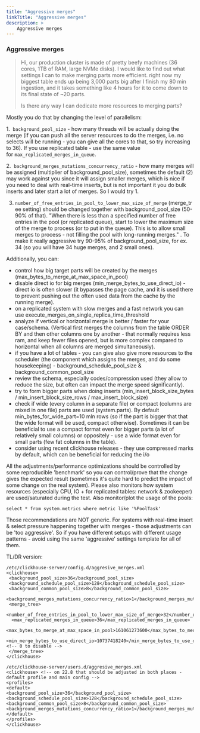 ```yaml
---
title: "Aggressive merges"
linkTitle: "Aggressive merges"
description: >
    Aggressive merges
---
```


### Aggressive merges

> Hi, our production cluster is made of pretty beefy machines (36 cores, 1TB of RAM, large NVMe disks). I would like to find out what settings I can to make merging parts more efficient. right now my biggest table ends up being 3,000 parts big after I finish my 80 min ingestion, and it takes something like 4 hours for it to come down to its final state of ~20 parts.
> 
> 
> Is there any way I can dedicate more resources to merging parts?
> 

Mostly you do that by changing the level of parallelism:

 1.  `background_pool_size` - how many threads will be actually doing the merge (if you can push all the server resources to do the merges, i.e. no selects will be running - you can give all the cores to that, so try increasing to 36). If you use replicated table - use the same value for `max_replicated_merges_in_queue`.

 2.  `background_merges_mutations_concurrency_ratio` - how many merges will be assigned (multiplier of background_pool_size), sometimes the default (2) may work against you since it will assign smaller merges, which is nice if you need to deal with real-time inserts, but is not important it you do bulk inserts and later start a lot of merges. So I would try 1.
 
 3. `number_of_free_entries_in_pool_to_lower_max_size_of_merge` (merge_tree setting) should be changed together with background_pool_size (50-90% of that). "When there is less than a specified number of free entries in the pool (or replicated queue), start to lower the maximum size of the merge to process (or to put in the queue). This is to allow small merges to process - not filling the pool with long-running merges." . To make it really aggressive try 90-95% of background_pool_size, for ex. 34 (so you will have 34 huge merges, and 2 small ones).

Additionally, you can:

 - control how big target parts will be created by the merges (max_bytes_to_merge_at_max_space_in_pool)
 - disable direct io for big merges (min_merge_bytes_to_use_direct_io) - direct io is often slower (it bypasses the page cache, and it is used there to prevent pushing out the often used data from the cache by the running merge).
 - on a replicated system with slow merges and a fast network you can use execute_merges_on_single_replica_time_threshold
 - analyze if vertical or horizontal merge is better / faster for your case/schema. (Vertical first merges the columns from the table ORDER BY and then other columns one by another - that normally requires less ram, and keep fewer files opened, but is more complex compared to horizontal when all columns are merged simultaneously).
 - if you have a lot of tables - you can give also give more resources to the scheduler (the component which assigns the merges, and do some housekeeping) - background_schedule_pool_size & background_common_pool_size
 - review the schema, especially codes/compression used (they allow to reduce the size, but often can impact the merge speed significantly).
 - try to form bigger parts when doing inserts (min_insert_block_size_bytes / min_insert_block_size_rows / max_insert_block_size)
 - check if wide (every column in a separate file) or compact (columns are mixed in one file) parts are used (system.parts). By default min_bytes_for_wide_part=10 mln rows (so if the part is bigger that that the wide format will be used, compact otherwise). Sometimes it can be beneficial to use a compact format even for bigger parts (a lot of relatively small columns) or oppositely - use a wide format even for small parts (few fat columns in the table).
 - consider using recent clickhouse releases - they use compressed marks by default, which can be beneficial for reducing the i/o

All the adjustments/performance optimizations should be controlled by some reproducible 'benchmark' so you can control/prove that the change gives the expected result (sometimes it's quite hard to predict the impact of some change on the real system). Please also monitors how system resources (especially CPU, IO + for replicated tables: network & zookeeper) are used/saturated during the test. Also monitor/plot the usage of the pools:
```
select * from system.metrics where metric like '%PoolTask'
```

Those recommendations are NOT generic. For systems with real-time insert & select pressure happening together with merges - those adjustments can be 'too aggressive'. So if you have different setups with different usage patterns - avoid using the same 'aggressive' settings template for all of them.

TL/DR version:

```
/etc/clickhouse-server/config.d/aggresive_merges.xml
<clickhouse>
 <background_pool_size>36</background_pool_size>
 <background_schedule_pool_size>128</background_schedule_pool_size>
 <background_common_pool_size>8</background_common_pool_size>
 <background_merges_mutations_concurrency_ratio>1</background_merges_mutations_concurrency_ratio>
 <merge_tree>
  <number_of_free_entries_in_pool_to_lower_max_size_of_merge>32</number_of_free_entries_in_pool_to_lower_max_size_of_merge>
  <max_replicated_merges_in_queue>36</max_replicated_merges_in_queue>
  <max_bytes_to_merge_at_max_space_in_pool>161061273600</max_bytes_to_merge_at_max_space_in_pool>
  <min_merge_bytes_to_use_direct_io>10737418240</min_merge_bytes_to_use_direct_io> <!-- 0 to disable -->
 </merge_tree>
</clickhouse>

/etc/clickhouse-server/users.d/aggresive_merges.xml
<clickhouse> <!-- on 22.8 that should be adjusted in both places - default profile and main config -->
<profiles>
<default>
<background_pool_size>36</background_pool_size>
<background_schedule_pool_size>128</background_schedule_pool_size>
<background_common_pool_size>8</background_common_pool_size>
<background_merges_mutations_concurrency_ratio>1</background_merges_mutations_concurrency_ratio>
</default>
</profiles>
</clickhouse>
```

